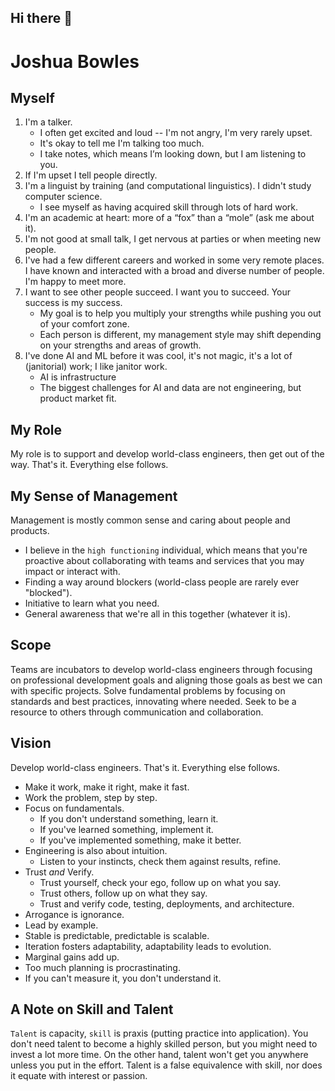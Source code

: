 ## Hi there 👋

<!--
**jbowles/jbowles** is a ✨ _special_ ✨ repository because its `README.md` (this file) appears on your GitHub profile.

Here are some ideas to get you started:

- 🔭 I’m currently working on ...
- 🌱 I’m currently learning ...
- 👯 I’m looking to collaborate on ...
- 🤔 I’m looking for help with ...
- 💬 Ask me about ...
- 📫 How to reach me: ...
- 😄 Pronouns: ...
- ⚡ Fun fact: ...
-->

# Joshua Bowles

## Myself
1. I'm a talker.
    * I often get excited and loud -- I'm not angry, I'm very rarely upset.
    * It's okay to tell me I'm talking too much.
    * I take notes, which means I’m looking down, but I am listening to you.
2. If I'm upset I tell people directly.
3. I'm a linguist by training (and computational linguistics). I didn't study computer science.
    * I see myself as having acquired skill through lots of hard work.
3. I'm an academic at heart: more of a “fox” than a “mole” (ask me about it).
4. I'm not good at small talk, I get nervous at parties or when meeting new people.
5. I've had a few different careers and worked in some very remote places. I have known and interacted with a broad and diverse number of people. I'm happy to meet more.
6. I want to see other people succeed. I want you to succeed. Your success is my success.
    * My goal is to help you multiply your strengths while pushing you out of your comfort zone.
    * Each person is different, my management style may shift depending on your strengths and areas of growth.
7. I've done AI and ML before it was cool, it's not magic, it's a lot of (janitorial) work; I like janitor work.
    * AI is infrastructure
    * The biggest challenges for AI and data are not engineering, but product market fit.

## My Role
My role is to support and develop world-class engineers, then get out of the way. That's it. Everything else follows.

## My Sense of Management
Management is mostly common sense and caring about people and products.

* I believe in the `high functioning` individual, which means that you're proactive about collaborating with teams and services that you may impact or interact with.
* Finding a way around blockers (world-class people are rarely ever "blocked").
* Initiative to learn what you need.
* General awareness that we're all in this together (whatever it is).

## Scope
Teams are incubators to develop world-class engineers through focusing on professional development goals and aligning those goals as best we can with specific projects. Solve fundamental problems by focusing on standards and best practices, innovating where needed. Seek to be a resource to others through communication and collaboration.

## Vision
Develop world-class engineers. That's it. Everything else follows.

* Make it work, make it right, make it fast.
* Work the problem, step by step.
* Focus on fundamentals.
    * If you don't understand something, learn it.
    * If you've learned something, implement it.
    * If you've implemented something, make it better.
* Engineering is also about intuition.
    * Listen to your instincts, check them against results, refine.
* Trust _and_ Verify.
    * Trust yourself, check your ego, follow up on what you say.
    * Trust others, follow up on what they say.
    * Trust and verify code, testing, deployments, and architecture.
* Arrogance is ignorance.
* Lead by example.
* Stable is predictable, predictable is scalable.
* Iteration fosters adaptability, adaptability leads to evolution.
* Marginal gains add up.
* Too much planning is procrastinating.
* If you can't measure it, you don't understand it.

## A Note on Skill and Talent
`Talent` is capacity, `skill` is praxis (putting practice into application). You don't need talent to become a highly skilled person, but you might need to invest a lot more time. On the other hand, talent won't get you anywhere unless you put in the effort. Talent is a false equivalence with skill, nor does it equate with interest or passion.